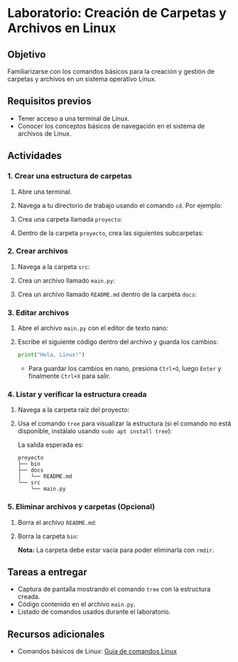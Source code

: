 # Laboratorio: Creación de Carpetas y Archivos en Linux

## Objetivo
Familiarizarse con los comandos básicos para la creación y gestión de carpetas y archivos en un sistema operativo Linux.

## Requisitos previos
- Tener acceso a una terminal de Linux.
- Conocer los conceptos básicos de navegación en el sistema de archivos de Linux.

## Actividades

### 1. Crear una estructura de carpetas
1. Abre una terminal.
2. Navega a tu directorio de trabajo usando el comando `cd`. Por ejemplo:

3. Crea una carpeta llamada `proyecto`:

4. Dentro de la carpeta `proyecto`, crea las siguientes subcarpetas:

### 2. Crear archivos
1. Navega a la carpeta `src`:

2. Crea un archivo llamado `main.py`:

3. Crea un archivo llamado `README.md` dentro de la carpeta `docs`:

### 3. Editar archivos
1. Abre el archivo `main.py` con el editor de texto nano:

2. Escribe el siguiente código dentro del archivo y guarda los cambios:
   ```python
   print("Hola, Linux!")
   ```
   - Para guardar los cambios en nano, presiona `Ctrl+O`, luego `Enter` y finalmente `Ctrl+X` para salir.

### 4. Listar y verificar la estructura creada
1. Navega a la carpeta raíz del proyecto:

2. Usa el comando `tree` para visualizar la estructura (si el comando no está disponible, instálalo usando `sudo apt install tree`):

   La salida esperada es:
   ```
   proyecto
   ├── bin
   ├── docs
   │   └── README.md
   └── src
       └── main.py
   ```

### 5. Eliminar archivos y carpetas (Opcional)
1. Borra el archivo `README.md`:

2. Borra la carpeta `bin`:

   **Nota:** La carpeta debe estar vacía para poder eliminarla con `rmdir`.

## Tareas a entregar
- Captura de pantalla mostrando el comando `tree` con la estructura creada.
- Código contenido en el archivo `main.py`.
- Listado de comandos usados durante el laboratorio.

## Recursos adicionales
- Comandos básicos de Linux: [Guía de comandos Linux](https://linuxize.com/post/basic-linux-commands/)
